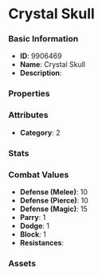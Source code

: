 # Crystal Skull



### Basic Information

- **ID**: 9906469
- **Name**: Crystal Skull
- **Description**: 

### Properties


### Attributes

- **Category**: 2

### Stats


### Combat Values

- **Defense (Melee)**: 10
- **Defense (Pierce)**: 10
- **Defense (Magic)**: 15
- **Parry**: 1
- **Dodge**: 1
- **Block**: 1
- **Resistances**: 

### Assets



